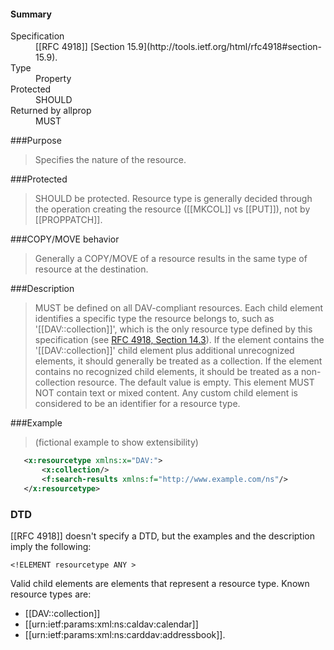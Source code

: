 <!-- --- title: DAV::resourcetype -->

<div id="summary-box" markdown="1">
<h4>Summary</h4>

<dl>
<dt>Specification</dt>
<!-- insert the RFC number and the link to the original specification of this property -->
<dd markdown="1">[[RFC 4918]]
[Section 15.9](http://tools.ietf.org/html/rfc4918#section-15.9).
</dd>
<dt>Type</dt>
<dd markdown="1">Property
</dd>
<dt>Protected</dt>
<dd markdown="1">SHOULD
</dd>
<dt>Returned by allprop</dt>
<dd markdown="1">MUST
</dd>
<!--
<dt>Valid for resource types</dt>
<dd markdown="1">List resource types for which this property is valid
</dd>
-->
</dl>

</div>

<!-- below is a list of common sections for property definitions. Adjust the list as needed. Don't forget to block-quote any text that's copied from the RFC -->

###Purpose
>Specifies the nature of the resource.

###Protected
>SHOULD be protected. Resource type is generally decided
>through the operation creating the resource ([[MKCOL]] vs [[PUT]]), not by
>[[PROPPATCH]].

###COPY/MOVE behavior
>Generally a COPY/MOVE of a resource results in
>the same type of resource at the destination.

###Description
>MUST be defined on all DAV-compliant resources.  Each
>child element identifies a specific type the resource belongs to,
>such as '[[DAV::collection]]', which is the only resource type defined by
>this specification (see [RFC 4918, Section 14.3](http://tools.ietf.org/html/rfc4918#section-14.3)).
>If the element contains
>the '[[DAV::collection]]' child element plus additional unrecognized
>elements, it should generally be treated as a collection.  If the
>element contains no recognized child elements, it should be
>treated as a non-collection resource.  The default value is empty.
>This element MUST NOT contain text or mixed content.  Any custom
>child element is considered to be an identifier for a resource
>type.

###Example
>(fictional example to show extensibility)
>
```xml
   <x:resourcetype xmlns:x="DAV:">
       <x:collection/>
       <f:search-results xmlns:f="http://www.example.com/ns"/>
   </x:resourcetype>
```

### DTD
[[RFC 4918]] doesn't specify a DTD, but the examples and the description imply the following:

```
<!ELEMENT resourcetype ANY >
```

Valid child elements are elements that represent a resource type.
Known resource types are:

* [[DAV::collection]]
* [[urn:ietf:params:xml:ns:caldav:calendar]]
* [[urn:ietf:params:xml:ns:carddav:addressbook]].
